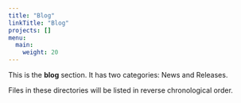```yaml
---
title: "Blog"
linkTitle: "Blog"
projects: []
menu:
  main:
    weight: 20
---
```


This is the **blog** section. It has two categories: News and Releases.

Files in these directories will be listed in reverse chronological order.
